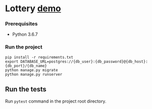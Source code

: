 # Lottery [demo](https://lottery-6-49.herokuapp.com/)

### Prerequisites
* Python 3.6.7

### Run the project

```
pip install -r requirements.txt
export DATABASE_URL=postgres://{db_user}:{db_password}@{db_host}:{db_port}/{db_name}
python manage.py migrate
python manage.py runserver
```

## Run the tests
Run `pytest` command in the project root directory.
